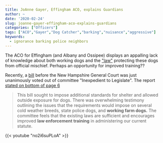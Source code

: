 ```yaml
---
title: JoAnne Gayer, Effingham ACO, explains Guardians
author: ~
date: '2020-02-24'
slug: joanne-gayer-effingham-aco-explains-guardians
categories: ["Officers"]
tags: ["ACO","Gayer","Dog Catcher","barking","nuisance","aggressive"]
keywords:
  - ignorance barking police neighbors
---
```


The ACO for Effingham (and Albany and Ossipee) displays an appalling lack of knowledge about both working dogs and the ["law"](http://www.gencourt.state.nh.us/rsa/html/xlv/466/466-31.htm) protecting these dogs from official mischief. Perhaps an opportunity for improved training??

Recently, a [bill](http://gencourt.state.nh.us/bill_status/bill_docket.aspx?lsr=2087&sy=2020&txtsessionyear=2020&txtbillnumber=HB1389&sortoption=&q=1) before the New Hampshire General Court was just unanimously voted out of committee "Inexpedient to Legislate". The report [stated on bottom of page 6](http://www.gencourt.state.nh.us/house/caljourns/calendars/2020/HC_7.pdf)


>This bill sought to impose additional standards for shelter and allowed outside exposure for dogs. There was overwhelming testimony outlining the issues that the requirements would impose on several cold weather breeds, state police dogs, and **working farm dogs.**  The committee feels that the existing laws are sufficient and encourages improved **law enforcement training** in administering our current statute.   
    


{{< youtube "no2i6suPLoA" >}}


<!--more-->
